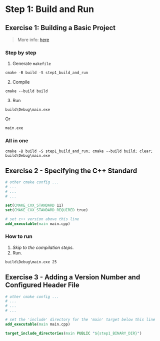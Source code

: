 # Step 1: Build and Run

## Exercise 1: Building a Basic Project
> More info: [here](https://cmake.org/cmake/help/latest/manual/cmake.1.html#generate-a-project-buildsystem)

### Step by step
1. Generate `makefile`
```
cmake -B build -S step1_build_and_run
```

2. Compile
```
cmake --build build
```

3. Run
```
build\Debug\main.exe
```
Or
```
main.exe
```

### All in one
```
cmake -B build -S step1_build_and_run; cmake --build build; clear; build\Debug\main.exe
```

## Exercise 2 - Specifying the C++ Standard
```cmake
# other cmake config ...
# ...
# ...
# ...

set(CMAKE_CXX_STANDARD 11)
set(CMAKE_CXX_STANDARD_REQUIRED true)

# set c++ version above this line
add_executable(main main.cpp)
```

### How to run
1. _Skip to the compilation steps._
2. Run.
```
build\Debug\main.exe 25
```

## Exercise 3 - Adding a Version Number and Configured Header File
```cmake
# other cmake config ...
# ...
# ...
# ...

# set the 'include' directory for the 'main' target below this line
add_executable(main main.cpp)

target_include_directories(main PUBLIC "${step1_BINARY_DIR}")
```